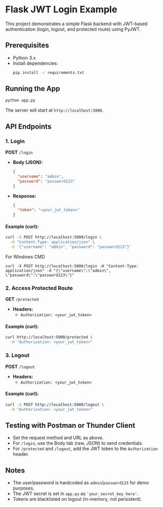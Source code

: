 # Flask JWT Login Example

This project demonstrates a simple Flask backend with JWT-based authentication (login, logout, and protected route) using PyJWT.

## Prerequisites

- Python 3.x
- Install dependencies:
  ```bash
  pip install -r requirements.txt
  ```

## Running the App

```bash
python app.py
```

The server will start at `http://localhost:5000`.

## API Endpoints

### 1. Login

**POST** `/login`

- **Body (JSON):**
  ```json
  {
    "username": "admin",
    "password": "password123"
  }
  ```
- **Response:**
  ```json
  {
    "token": "<your_jwt_token>"
  }
  ```

#### Example (curl):
```bash
curl -X POST http://localhost:5000/login \
  -H "Content-Type: application/json" \
  -d '{"username": "admin", "password": "password123"}'
```

For Windows CMD 
```
curl -X POST http://localhost:5000/login -H "Content-Type: application/json" -d "{\"username\":\"admin\", \"password\":\"password123\"}"
```

### 2. Access Protected Route

**GET** `/protected`

- **Headers:**
  - `Authorization: <your_jwt_token>`

#### Example (curl):
```bash
curl http://localhost:5000/protected \
  -H "Authorization: <your_jwt_token>"
```

### 3. Logout

**POST** `/logout`

- **Headers:**
  - `Authorization: <your_jwt_token>`

#### Example (curl):
```bash
curl -X POST http://localhost:5000/logout \
  -H "Authorization: <your_jwt_token>"
```

## Testing with Postman or Thunder Client

- Set the request method and URL as above.
- For `/login`, use the Body tab (raw, JSON) to send credentials.
- For `/protected` and `/logout`, add the JWT token to the `Authorization` header.

## Notes
- The user/password is hardcoded as `admin`/`password123` for demo purposes.
- The JWT secret is set in `app.py` as `'your_secret_key_here'`.
- Tokens are blacklisted on logout (in-memory, not persistent). 
